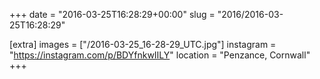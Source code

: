 +++
date = "2016-03-25T16:28:29+00:00"
slug = "2016/2016-03-25T16:28:29"

[extra]
images = ["/2016-03-25_16-28-29_UTC.jpg"]
instagram = "https://instagram.com/p/BDYfnkwIILY"
location = "Penzance, Cornwall"
+++
